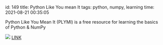 id: 149
title: Python Like You mean It
tags: python, numpy, learning
time: 2021-08-21 00:35:05

Python Like You Mean It (PLYMI) is a free resource for learning the basics of Python & NumPy

![](http://localhost/bkmks_fotos/pics/109)
[LINK](https://www.pythonlikeyoumeanit.com/index.html)